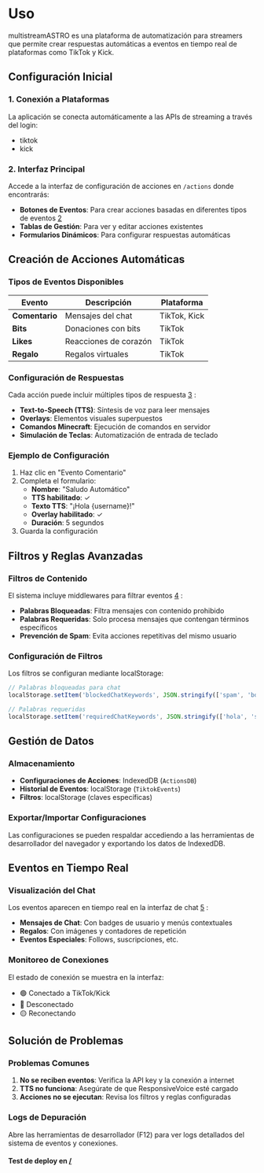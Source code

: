 # Uso

multistreamASTRO es una plataforma de automatización para streamers que permite crear respuestas automáticas a eventos en tiempo real de plataformas como TikTok y Kick.

## Configuración Inicial

### 1. Conexión a Plataformas

La aplicación se conecta automáticamente a las APIs de streaming a través del login:
- tiktok
- kick

### 2. Interfaz Principal

Accede a la interfaz de configuración de acciones en `/actions` donde encontrarás:

- **Botones de Eventos**: Para crear acciones basadas en diferentes tipos de eventos [2](#0-1) 
- **Tablas de Gestión**: Para ver y editar acciones existentes
- **Formularios Dinámicos**: Para configurar respuestas automáticas

## Creación de Acciones Automáticas

### Tipos de Eventos Disponibles

| Evento | Descripción | Plataforma |
|--------|-------------|------------|
| **Comentario** | Mensajes del chat | TikTok, Kick |
| **Bits** | Donaciones con bits | TikTok |
| **Likes** | Reacciones de corazón | TikTok |
| **Regalo** | Regalos virtuales | TikTok |

### Configuración de Respuestas

Cada acción puede incluir múltiples tipos de respuesta [3](#0-2) :

- **Text-to-Speech (TTS)**: Síntesis de voz para leer mensajes
- **Overlays**: Elementos visuales superpuestos
- **Comandos Minecraft**: Ejecución de comandos en servidor
- **Simulación de Teclas**: Automatización de entrada de teclado

### Ejemplo de Configuración

1. Haz clic en "Evento Comentario"
2. Completa el formulario:
   - **Nombre**: "Saludo Automático"
   - **TTS habilitado**: ✓
   - **Texto TTS**: "¡Hola {username}!"
   - **Overlay habilitado**: ✓
   - **Duración**: 5 segundos
3. Guarda la configuración

## Filtros y Reglas Avanzadas

### Filtros de Contenido

El sistema incluye middlewares para filtrar eventos [4](#0-3) :

- **Palabras Bloqueadas**: Filtra mensajes con contenido prohibido
- **Palabras Requeridas**: Solo procesa mensajes que contengan términos específicos
- **Prevención de Spam**: Evita acciones repetitivas del mismo usuario

### Configuración de Filtros

Los filtros se configuran mediante localStorage:
```javascript
// Palabras bloqueadas para chat
localStorage.setItem('blockedChatKeywords', JSON.stringify(['spam', 'bot']));

// Palabras requeridas
localStorage.setItem('requiredChatKeywords', JSON.stringify(['hola', 'saludos']));
```

## Gestión de Datos

### Almacenamiento

- **Configuraciones de Acciones**: IndexedDB (`ActionsDB`)
- **Historial de Eventos**: localStorage (`TiktokEvents`)
- **Filtros**: localStorage (claves específicas)

### Exportar/Importar Configuraciones

Las configuraciones se pueden respaldar accediendo a las herramientas de desarrollador del navegador y exportando los datos de IndexedDB.

## Eventos en Tiempo Real

### Visualización del Chat

Los eventos aparecen en tiempo real en la interfaz de chat [5](#0-4) :

- **Mensajes de Chat**: Con badges de usuario y menús contextuales
- **Regalos**: Con imágenes y contadores de repetición
- **Eventos Especiales**: Follows, suscripciones, etc.

### Monitoreo de Conexiones

El estado de conexión se muestra en la interfaz:
- 🟢 Conectado a TikTok/Kick
- 🔴 Desconectado
- 🟡 Reconectando

## Solución de Problemas

### Problemas Comunes

1. **No se reciben eventos**: Verifica la API key y la conexión a internet
2. **TTS no funciona**: Asegúrate de que ResponsiveVoice esté cargado
3. **Acciones no se ejecutan**: Revisa los filtros y reglas configuradas

### Logs de Depuración

Abre las herramientas de desarrollador (F12) para ver logs detallados del sistema de eventos y conexiones.
#### Test de deploy en [/](/)


